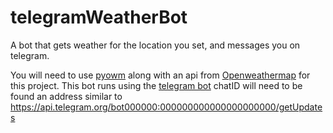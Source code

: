 # telegramWeatherBot
A bot that gets weather for the location you set, and messages you on telegram.

You will need to use [pyowm](https://pyowm.readthedocs.io/en/latest/) along with an api from [Openweathermap](https://openweathermap.org/api) for this project.
This bot runs using the [telegram bot](https://core.telegram.org/bots)
chatID will need to be found an address similar to https://api.telegram.org/bot000000:000000000000000000000/getUpdates
